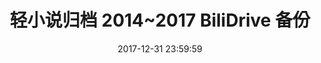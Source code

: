 ﻿---
title: 轻小说归档 2014~2017 BiliDrive 备份
date: 2017-12-31 23:59:59
tags:
---

&zwj;

<!--more-->

<script>location.href='http://it-ebooks.flygon.net'+location.pathname;</script>